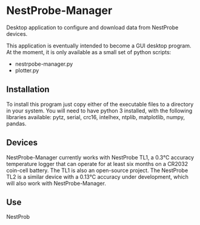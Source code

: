 # NestProbe-Manager
Desktop application to configure and download data from NestProbe devices.

This application is eventually intended to become a GUI desktop program.
At the moment, it is only available as a small set of python scripts:

 * nestrpobe-manager.py
 * plotter.py

## Installation
To install this program just copy either of the executable files to a
directory in your system. You will need to have python 3 installed, with
the following libraries available: pytz, serial, crc16, intelhex, ntplib, matplotlib, numpy, pandas.

## Devices
NestProbe-Manager currently works with NestProbe TL1, a 0.3℃  accuracy
temperature logger that can operate for at least six months on a CR2032
coin-cell battery. The TL1 is also an open-source project. The NestProbe TL2 is
a similar device with a 0.13℃ accuracy under development, which will also work
with NestProbe-Manager.

## Use
NestProb


